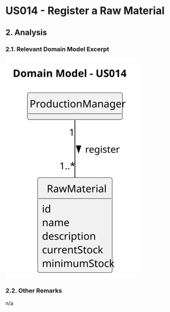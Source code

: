 # US014 - Register a Raw Material

## 2. Analysis

### 2.1. Relevant Domain Model Excerpt 

![Domain Model](svg/us014-domain-model.svg)

### 2.2. Other Remarks

n/a